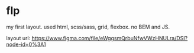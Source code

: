 # flp
my first layout. used html, scss/sass, grid, flexbox. no BEM and JS.

layout url: https://www.figma.com/file/eWggsmQrbuNfwVWzHNULra/DSI?node-id=0%3A1
